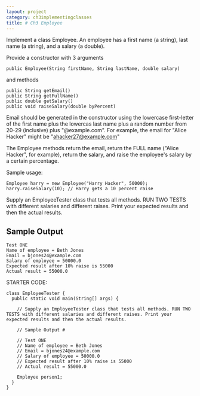 ```yaml
---
layout: project
category: ch3implementingclasses
title: # Ch3 Employee
---
```

Implement a class Employee. An employee has a first name (a string), last name (a string), and a salary (a double).

Provide a constructor with 3 arguments
```
public Employee(String firstName, String lastName, double salary)
```
and methods
```
public String getEmail()
public String getFullName()
public double getSalary()
public void raiseSalary(double byPercent)
```

Email should be generated in the constructor using the lowercase first-letter of the first name plus the lowercas last name plus a random number from 20-29 (inclusive) plus "@example.com". For example, the email for "Alice Hacker" might be "ahacker27@example.com"

The Employee methods return the email, return the FULL name ("Alice Hacker", for example), return the salary, and raise the employee's salary by a certain percentage.

Sample usage:
```
Employee harry = new Employee("Harry Hacker", 50000);
harry.raiseSalary(10); // Harry gets a 10 percent raise
```

Supply an EmployeeTester class that tests all methods. RUN TWO TESTS with different salaries and different raises. Print your expected results and then the actual results.

## Sample Output
```
Test ONE
Name of employee = Beth Jones
Email = bjones24@example.com
Salary of employee = 50000.0
Expected result after 10% raise is 55000
Actual result = 55000.0
```

STARTER CODE:
```
class EmployeeTester {
  public static void main(String[] args) {
    
    // Supply an EmployeeTester class that tests all methods. RUN TWO TESTS with different salaries and different raises. Print your expected results and then the actual results.
    
    // Sample Output #
    
    // Test ONE
    // Name of employee = Beth Jones
    // Email = bjones24@example.com
    // Salary of employee = 50000.0
    // Expected result after 10% raise is 55000
    // Actual result = 55000.0
    
    Employee person1;
  }
}
```

<!--

@Test
public void getFullName() {
  Employee temp = new Employee("Bill", "Gates", 100.00);
  assertEquals("Bill Gates",temp.getFullName());
  Employee temp2 = new Employee("Steve", "Jobs", 100.00);
  assertEquals("Steve Jobs",temp2.getFullName());

}

@Test
public void getEmail() {
  Employee temp = new Employee("Bill", "Gates", 100.00);
  assertTrue(temp.getEmail().contains("bgates"));
  Employee temp2 = new Employee("Steve", "Jobs", 100.00);
  assertTrue(temp2.getEmail().contains("sjobs"));
}

@Test
public void raiseSalary() {
  Employee temp = new Employee("Bill", "Gates", 100.00);
  temp.raiseSalary(15.0);
  assertEquals(115.0, temp.getSalary(), 0.0000000001);
  temp = new Employee("Steve", "Jobs", 50000.00);
  temp.raiseSalary(19.9);
  assertEquals(59950.0, temp.getSalary(), 0.0000000001);
}

-->
